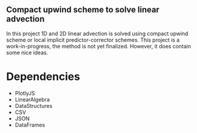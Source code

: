 ## Compact upwind scheme to solve linear advection

In this project 1D and 2D linear advection is solved using compact upwind scheme or local implicit predictor-corrector schemes. This project is a work-in-progress, the method is not yet finalized. However, it does contain some nice ideas.

# Dependencies
- PlotlyJS
- LinearAlgebra
- DataStructures
- CSV
- JSON
- DataFrames